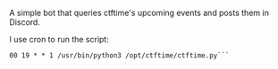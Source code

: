 A simple bot that queries ctftime's upcoming events and posts them in Discord.

I use cron to run the script:
```$ crontab -l
00 19 * * 1 /usr/bin/python3 /opt/ctftime/ctftime.py```

